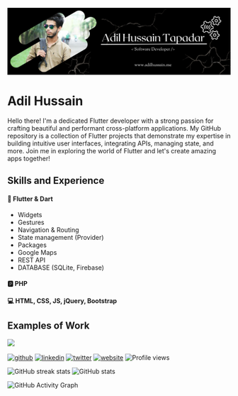 ![Software Developer](https://github.com/itssadil/itssadil/blob/main/Adil%20Hussain%20Tapadar.png)

# Adil Hussain
Hello there! I'm a dedicated Flutter developer with a strong passion for crafting beautiful and performant cross-platform applications. My GitHub repository is a collection of Flutter projects that demonstrate my expertise in building intuitive user interfaces, integrating APIs, managing state, and more. Join me in exploring the world of Flutter and let's create amazing apps together! 

## Skills and Experience
#### 📱 Flutter & Dart
* Widgets
* Gestures
* Navigation & Routing
* State management (Provider)
* Packages
* Google Maps
* REST API
* DATABASE (SQLite, Firebase)
#### 🅿 PHP
#### 💻 HTML, CSS, JS, jQuery, Bootstrap

## Examples of Work
<img src="https://github.com/adriantwarog/adriantwarog/blob/master/covid19.gif" width="512" >


[<img src='https://cdn.jsdelivr.net/npm/simple-icons@3.0.1/icons/github.svg' alt='github' height='40'>](https://github.com/itssadil)  [<img src='https://cdn.jsdelivr.net/npm/simple-icons@3.0.1/icons/linkedin.svg' alt='linkedin' height='40'>](https://www.linkedin.com/in/itss-adil/)  [<img src='https://cdn.jsdelivr.net/npm/simple-icons@3.0.1/icons/twitter.svg' alt='twitter' height='40'>](https://twitter.com/itssAdil)  [<img src='https://cdn.jsdelivr.net/npm/simple-icons@3.0.1/icons/icloud.svg' alt='website' height='40'>](http://adilhussain.me) ![Profile views](https://gpvc.arturio.dev/itssadil)  



![GitHub streak stats](https://github-readme-streak-stats.herokuapp.com/?user=itssadil)   ![GitHub stats](https://github-readme-stats.vercel.app/api?username=itssadil&show_icons=true)  

![GitHub Activity Graph](https://activity-graph.herokuapp.com/graph?username=itssadil)  


